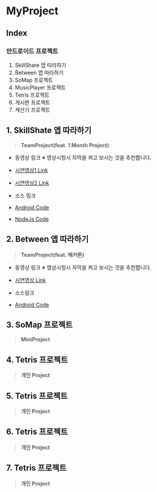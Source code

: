 # MyProject

## Index

### 안드로이드 프로젝트

1. SkillShare 앱 따라하기
2. Between 앱 따라하기
3. SoMap 프로젝트
4. MusicPlayer 프로젝트
5. Tetris 프로젝트
6. 게시판 프로젝트
7. 계산기 프로젝트

## 1. SkillShate 앱 따라하기

> __TeamProject(feat. 1 Month Project)__

- 동영상 링크
※ 영상시청시 자막을 켜고 보시는 것을 추천합니다.
- [시연영상1 Link](https://youtu.be/N2Rs-Njy0DI)
- [시연영상2 Link](https://youtu.be/bN9aYZA0NYs)

- 소스 링크
- [Android Code](https://github.com/youjisang/skill_share.git)
- [NodeJs Code](https://github.com/youjisang/skill-share-server.git)

## 2. Between 앱 따라하기

> __TeamProject(feat. 해커톤)__

- 동영상 링크
※ 영상시청시 자막을 켜고 보시는 것을 추천합니다.
- [시연영상 Link](https://youtu.be/k7C1DMJDYc0)

- 소스링크
- [Android Code](https://github.com/youjisang/Between.git)

## 3. SoMap 프로젝트

> __MiniProject__

## 4. Tetris 프로젝트

> __개인 Project__

## 5. Tetris 프로젝트

> __개인 Project__

## 6. Tetris 프로젝트

> __개인 Project__

## 7. Tetris 프로젝트

> __개인 Project__